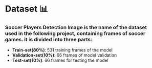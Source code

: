 # Dataset 📊 

### Soccer Players Detection Image is the name of the dataset used in the following project, containing frames of soccer games. it is divided into three parts:
- __Train-set(80%)__: 531 training frames of the model
- __Validation-set(10%)__: 66 frames of model validation
- __Test-set(10%)__: 66 frames for testing the model
